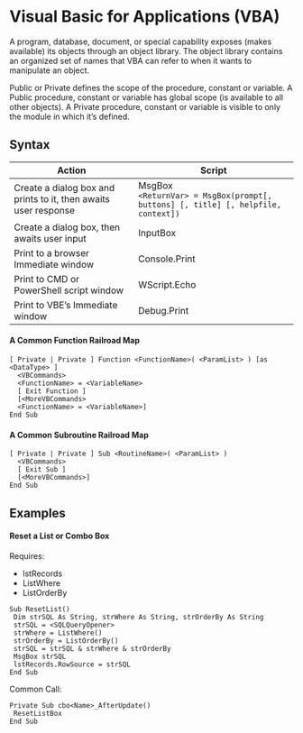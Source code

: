 # Visual Basic for Applications (VBA)  

A program, database, document, or special capability exposes (makes available) its objects through an object library. The object library contains an organized set of names that VBA can refer to when it wants to manipulate an object. 

Public or Private defines the scope of the procedure, constant or variable. A Public procedure, constant or variable has global scope (is available to all other objects). A Private procedure, constant or variable is visible to only the module in which it’s defined.

## Syntax
| Action | Script |
| --- | --- |
| Create a dialog box and prints to it, then awaits user response| MsgBox <br> `<ReturnVar> = MsgBox(prompt[, buttons] [, title] [, helpfile, context])`  |  
| Create a dialog box, then awaits user input|InputBox |  
| Print to a browser Immediate window|Console.Print |  
| Print to CMD or PowerShell script window|WScript.Echo |  
| Print to VBE’s  Immediate window|Debug.Print |  

#### A Common Function Railroad Map
```vba
[ Private | Private ] Function <FunctionName>( <ParamList> ) [as <DataType> ]
  <VBCommands>
  <FunctionName> = <VariableName>
  [ Exit Function ]
  [<MoreVBCommands>
  <FunctionName> = <VariableName>]
End Sub
```

#### A Common Subroutine Railroad Map
```vba
[ Private | Private ] Sub <RoutineName>( <ParamList> )
  <VBCommands>
  [ Exit Sub ]
  [<MoreVBCommands>]
End Sub
```

## Examples

#### Reset a List or Combo Box 
Requires:

- lstRecords
- ListWhere
- ListOrderBy

```vba
Sub ResetList()
 Dim strSQL As String, strWhere As String, strOrderBy As String
 strSQL = <SQLQueryOpener>
 strWhere = ListWhere()
 strOrderBy = ListOrderBy()
 strSQL = strSQL & strWhere & strOrderBy
 MsgBox strSQL
 lstRecords.RowSource = strSQL
End Sub
```

Common Call:
```vba
Private Sub cbo<Name>_AfterUpdate()
 ResetListBox
End Sub
```


